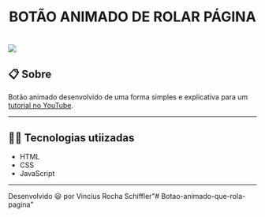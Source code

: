 <h1 align="center"> BOTÃO ANIMADO DE ROLAR PÁGINA </h1>

<h1>
    <image src="https://ik.imagekit.io/lw777v3z7zq/Bot_o-gif_uOB9yjdZ6.gif">
</h1>

## 📋 Sobre
Botão animado desenvolvido de uma forma simples e explicativa para um [tutorial no YouTube](https://ik.imagekit.io/lw777v3z7zq/botao-gif_97O0OsayE.gif).

---

## 👨‍💻 Tecnologias utiizadas

- HTML 
- CSS 
- JavaScript

---
Desenvolvido 😃 por Vincius Rocha Schiffler"# Botao-animado-que-rola-pagina" 
